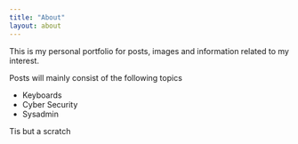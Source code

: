 ```yaml
---
title: "About"
layout: about
---
```


This is my personal portfolio for posts, images and information related to my interest.

Posts will mainly consist of the following topics
- Keyboards
- Cyber Security
- Sysadmin

Tis but a scratch